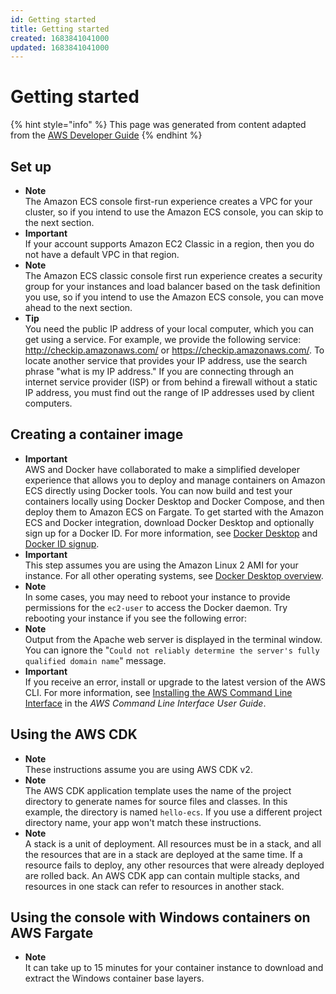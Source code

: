 ```yaml
---
id: Getting started
title: Getting started
created: 1683841041000
updated: 1683841041000
---
```

# Getting started
{% hint style="info" %}
This page was generated from content adapted from the [AWS Developer Guide](https://github.com/awsdocs/amazon-ecs-developer-guide.git)
{% endhint %}
## Set up

- **Note**  
The Amazon ECS console first\-run experience creates a VPC for your cluster, so if you intend to use the Amazon ECS console, you can skip to the next section\.
- **Important**  
If your account supports Amazon EC2 Classic in a region, then you do not have a default VPC in that region\.
- **Note**  
The Amazon ECS classic console first run experience creates a security group for your instances and load balancer based on the task definition you use, so if you intend to use the Amazon ECS console, you can move ahead to the next section\.
- **Tip**  
You need the public IP address of your local computer, which you can get using a service\. For example, we provide the following service: [http://checkip\.amazonaws\.com/](http://checkip.amazonaws.com/) or [https://checkip\.amazonaws\.com/](https://checkip.amazonaws.com/)\. To locate another service that provides your IP address, use the search phrase "what is my IP address\." If you are connecting through an internet service provider \(ISP\) or from behind a firewall without a static IP address, you must find out the range of IP addresses used by client computers\.


## Creating a container image

- **Important**  
AWS and Docker have collaborated to make a simplified developer experience that allows you to deploy and manage containers on Amazon ECS directly using Docker tools\. You can now build and test your containers locally using Docker Desktop and Docker Compose, and then deploy them to Amazon ECS on Fargate\. To get started with the Amazon ECS and Docker integration, download Docker Desktop and optionally sign up for a Docker ID\. For more information, see [Docker Desktop](https://www.docker.com/products/docker-desktop) and [Docker ID signup](https://hub.docker.com/signup/awsedge?utm_source=awsedge)\.
- **Important**  
This step assumes you are using the Amazon Linux 2 AMI for your instance\. For all other operating systems, see [Docker Desktop overview](https://docs.docker.com/desktop/)\.
- **Note**  
In some cases, you may need to reboot your instance to provide permissions for the `ec2-user` to access the Docker daemon\. Try rebooting your instance if you see the following error:
- **Note**  
Output from the Apache web server is displayed in the terminal window\. You can ignore the "`Could not reliably determine the server's fully qualified domain name`" message\.
- **Important**  
If you receive an error, install or upgrade to the latest version of the AWS CLI\. For more information, see [Installing the AWS Command Line Interface](https://docs.aws.amazon.com/cli/latest/userguide/installing.html) in the *AWS Command Line Interface User Guide*\.


## Using the AWS CDK

- **Note**  
These instructions assume you are using AWS CDK v2\.
- **Note**  
The AWS CDK application template uses the name of the project directory to generate names for source files and classes\. In this example, the directory is named `hello-ecs`\. If you use a different project directory name, your app won't match these instructions\.
- **Note**  
A stack is a unit of deployment\. All resources must be in a stack, and all the resources that are in a stack are deployed at the same time\. If a resource fails to deploy, any other resources that were already deployed are rolled back\. An AWS CDK app can contain multiple stacks, and resources in one stack can refer to resources in another stack\.


## Using the console with Windows containers on AWS Fargate

- **Note**  
It can take up to 15 minutes for your container instance to download and extract the Windows container base layers\.

